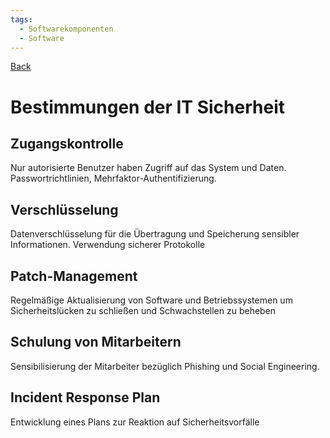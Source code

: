 ```yaml
---
tags:
  - Softwarekomponenten
  - Software
---
```

[Back](Uebersicht%20der%20Softwarekomponenten%20Themen.md)
# Bestimmungen der IT Sicherheit
## Zugangskontrolle
Nur autorisierte Benutzer haben Zugriff auf das System und Daten. Passwortrichtlinien, Mehrfaktor-Authentifizierung.

## Verschlüsselung
Datenverschlüsselung für die Übertragung und Speicherung sensibler Informationen. Verwendung sicherer Protokolle

## Patch-Management
Regelmäßige Aktualisierung von Software und Betriebssystemen um Sicherheitslücken zu schließen und Schwachstellen zu beheben

## Schulung von Mitarbeitern
Sensibilisierung der Mitarbeiter bezüglich Phishing und Social Engineering.

## Incident Response Plan
Entwicklung eines Plans zur Reaktion auf Sicherheitsvorfälle